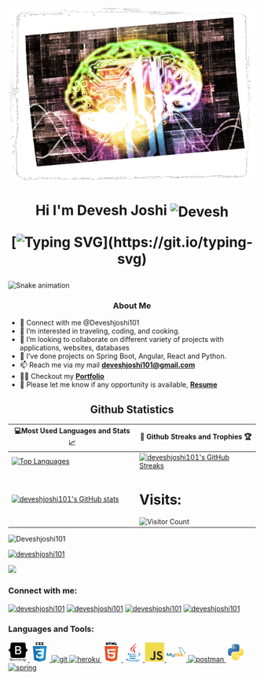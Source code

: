 <p align="center">
<img width="1200" src="https://github.com/Deveshjoshi101/Deveshjoshi101/blob/main/deveshjoshi.gif" alt="Devesh Logo">
</p>

<h1 align="center">Hi I'm Devesh Joshi
  
<img align="center" src="https://raw.githubusercontent.com/aemmadi/aemmadi/master/wave.gif" alt="Devesh" width="30px">
  
[![Typing SVG](https://readme-typing-svg.herokuapp.com?font=poppins&size=23&duration=4000&color=F714ED&lines=A+Passionate+FullStack+Developer;A+Passionate+Designer;Small+Time+Game+Creator.)](https://git.io/typing-svg)
</h1>
  
![Snake animation](https://github.com/deveshjoshi101/deveshjoshi101/blob/output/github-contribution-grid-snake.svg)

<h3 align="center">About Me</h3>

- 👋 Connect with me @Deveshjoshi101
- 👀 I’m interested in traveling, coding, and cooking.
- 💞️ I’m looking to collaborate on different variety of projects with applications, websites, databases
- 🌱 I’ve done projects on Spring Boot, Angular, React and Python.
- 📫 Reach me via my mail **deveshjoshi101@gmail.com**
- 👨‍💻 Checkout my **[Portfolio](https://deveshjoshi101.github.io/devesh)**
- 📄 Please let me know if any opportunity is available, **[Resume](https://drive.google.com/file/d/18mARfL_EnN_YuimSq7F-FuR1kVK-f_0J/view?usp=drivesdk)**

<h2 align="center">Github Statistics </h2>

|💻Most Used Languages and Stats 📈|🎯 Github Streaks and Trophies 🏆|
|-----------------------------------|----------------------------------|
|[![Top Languages](https://github-readme-stats.vercel.app/api/top-langs/?username=deveshjoshi101&show_icons=true&theme=midnight-purple&layout=compact&hide_title=true)](https://github.com/utkarsh575)|[![deveshjoshi101's GitHub Streaks](https://github-readme-streak-stats.herokuapp.com/?user=deveshjoshi101&theme=midnight-purple&hide_border=true)](https://github.com/deveshjoshi101)
|[![deveshjoshi101's GitHub stats](https://github-readme-stats.vercel.app/api?username=deveshjoshi101&show_icons=true&theme=ayu-mirage&hide_title=true)](https://github.com/deveshjoshi101)|<h1 >Visits: </h1> ![Visitor Count](https://profile-counter.glitch.me/deveshjoshi101/count.svg)

<p align="left"> <img src="https://komarev.com/ghpvc/?username=deveshjoshi101&label=Profile%20views&color=0e75b6&style=flat" alt="Deveshjoshi101" /> </p>

<p align="left"> <a href="https://github.com/Deveshjoshi101/github-profile-trophy"><img src="https://github-profile-trophy.vercel.app/?username=deveshjoshi101" alt="deveshjoshi101" /></a> </p>

![](http://github-profile-summary-cards.vercel.app/api/cards/profile-details?username=deveshjoshi101&theme=vue)



<h3 align="left">Connect with me:</h3>
<p align="left">
<a href="https://linkedin.com/in/deveshjoshi101" target="blank"><img align="center" src="https://raw.githubusercontent.com/rahuldkjain/github-profile-readme-generator/master/src/images/icons/Social/linked-in-alt.svg" alt="deveshjoshi101" height="30" width="40" /></a>
<a href="https://www.codechef.com/users/deveshjoshi101" target="blank"><img align="center" src="https://cdn.jsdelivr.net/npm/simple-icons@3.1.0/icons/codechef.svg" alt="deveshjoshi101" height="30" width="40" /></a>
<a href="https://www.hackerrank.com/deveshjoshi101" target="blank"><img align="center" src="https://raw.githubusercontent.com/rahuldkjain/github-profile-readme-generator/master/src/images/icons/Social/hackerrank.svg" alt="deveshjoshi101" height="30" width="40" /></a>
<a href="https://www.leetcode.com/deveshjoshi101" target="blank"><img align="center" src="https://raw.githubusercontent.com/rahuldkjain/github-profile-readme-generator/master/src/images/icons/Social/leet-code.svg" alt="deveshjoshi101" height="30" width="40" /></a>
</p>

<h3 align="left">Languages and Tools:</h3>
<p align="left"> <a href="https://getbootstrap.com" target="_blank" rel="noreferrer"> <img src="https://raw.githubusercontent.com/devicons/devicon/master/icons/bootstrap/bootstrap-plain-wordmark.svg" alt="bootstrap" width="40" height="40"/> </a> <a href="https://www.w3schools.com/css/" target="_blank" rel="noreferrer"> <img src="https://raw.githubusercontent.com/devicons/devicon/master/icons/css3/css3-original-wordmark.svg" alt="css3" width="40" height="40"/> </a> <a href="https://git-scm.com/" target="_blank" rel="noreferrer"> <img src="https://www.vectorlogo.zone/logos/git-scm/git-scm-icon.svg" alt="git" width="40" height="40"/> </a> <a href="https://heroku.com" target="_blank" rel="noreferrer"> <img src="https://www.vectorlogo.zone/logos/heroku/heroku-icon.svg" alt="heroku" width="40" height="40"/> </a> <a href="https://www.w3.org/html/" target="_blank" rel="noreferrer"> <img src="https://raw.githubusercontent.com/devicons/devicon/master/icons/html5/html5-original-wordmark.svg" alt="html5" width="40" height="40"/> </a> <a href="https://www.java.com" target="_blank" rel="noreferrer"> <img src="https://raw.githubusercontent.com/devicons/devicon/master/icons/java/java-original.svg" alt="java" width="40" height="40"/> </a> <a href="https://developer.mozilla.org/en-US/docs/Web/JavaScript" target="_blank" rel="noreferrer"> <img src="https://raw.githubusercontent.com/devicons/devicon/master/icons/javascript/javascript-original.svg" alt="javascript" width="40" height="40"/> </a> <a href="https://www.mysql.com/" target="_blank" rel="noreferrer"> <img src="https://raw.githubusercontent.com/devicons/devicon/master/icons/mysql/mysql-original-wordmark.svg" alt="mysql" width="40" height="40"/> </a> <a href="https://postman.com" target="_blank" rel="noreferrer"> <img src="https://www.vectorlogo.zone/logos/getpostman/getpostman-icon.svg" alt="postman" width="40" height="40"/> </a> <a href="https://www.python.org" target="_blank" rel="noreferrer"> <img src="https://raw.githubusercontent.com/devicons/devicon/master/icons/python/python-original.svg" alt="python" width="40" height="40"/> </a> <a href="https://spring.io/" target="_blank" rel="noreferrer"> <img src="https://www.vectorlogo.zone/logos/springio/springio-icon.svg" alt="spring" width="40" height="40"/> </a> </p>

<!---
Deveshjoshi101/Deveshjoshi101 is a ✨ special ✨ repository because its `README.md` (this file) appears on your GitHub profile.
You can click the Preview link to take a look at your changes.
--->
